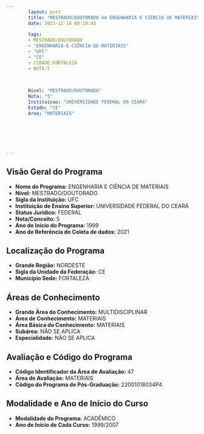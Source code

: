 ```yaml
---
        layout: post
        title: "MESTRADO/DOUTORADO em ENGENHARIA E CIÊNCIA DE MATERIAIS na UFC  "
        date: 2023-12-18 00:10:42
     
        tags:
        - MESTRADO/DOUTORADO
        - "ENGENHARIA-E-CIÊNCIA-DE-MATERIAIS"
        - "UFC"
        - "CE"
        - CIDADE:FORTALEZA
        - NOTA:5
        
       

        Nivel: "MESTRADO/DOUTORADO"
        Nota: "5"
        Instituicao: "UNIVERSIDADE FEDERAL DO CEARÁ"
        Estado: "CE"
        Area: "MATERIAIS"
        
        
        
        
        
        
---
```

## Visão Geral do Programa
- **Nome do Programa:** ENGENHARIA E CIÊNCIA DE MATERIAIS
- **Nível:** MESTRADO/DOUTORADO
- **Sigla da Instituição:** UFC
- **Instituição de Ensino Superior:** UNIVERSIDADE FEDERAL DO CEARÁ
- **Status Jurídico:** FEDERAL
- **Nota/Conceito:** 5
- **Ano de Início do Programa:** 1999
- **Ano de Referência do Coleta de dados:** 2021

## Localização do Programa
- **Grande Região:** NORDESTE
- **Sigla da Unidade da Federação:** CE
- **Município Sede:** FORTALEZA

## Áreas de Conhecimento
- **Grande Área do Conhecimento:** MULTIDISCIPLINAR
- **Área de Conhecimento:** MATERIAIS
- **Área Básica do Conhecimento:** MATERIAIS
- **Subárea:** NÃO SE APLICA
- **Especialidade:** NÃO SE APLICA

## Avaliação e Código do Programa
- **Código Identificador da Área de Avaliação:** 47
- **Área de Avaliação:** MATERIAIS
- **Código do Programa de Pós-Graduação:** 22001018034P4


## Modalidade e Ano de Início do Curso
- **Modalidade do Programa:** ACADÊMICO
- **Ano de Início de Cada Curso:** 1999/2007
